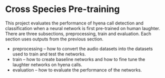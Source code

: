 # Cross Species Pre-training
This project evaluates the performance of hyena call detection and classification when a neural network is first pre-trained on human laughter. There are three subsections, preprocessing, train and evaluation. Each section uses outputs from the previous section.

* preprocessing – how to convert the audio datasets into the datasets used to train and test the networks.
* train – how to create baseline networks and how to fine tune the laughter networks on hyena calls.
* evaluation – how to evaluate the performance of the networks.
